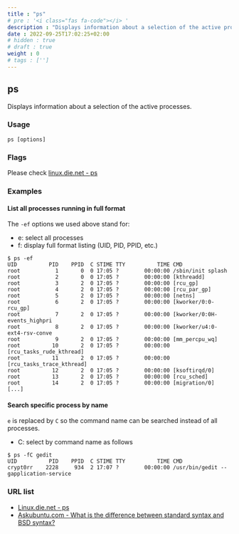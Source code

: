 ```yaml
---
title : "ps"
# pre : '<i class="fas fa-code"></i> '
description : "Displays information about a selection of the active processes."
date : 2022-09-25T17:02:25+02:00
# hidden : true
# draft : true
weight : 0
# tags : ['']
---
```


## ps

Displays information about a selection of the active processes.

### Usage

```plain
ps [options]
```

### Flags

Please check [linux.die.net - ps](https://linux.die.net/man/1/ps)

### Examples

#### List all processes running in full format

The `-ef` options we used above stand for:

* e: select all processes
* f: display full format listing (UID, PID, PPID, etc.)

```plain
$ ps -ef  
UID          PID    PPID  C STIME TTY          TIME CMD
root           1       0  0 17:05 ?        00:00:00 /sbin/init splash
root           2       0  0 17:05 ?        00:00:00 [kthreadd]
root           3       2  0 17:05 ?        00:00:00 [rcu_gp]
root           4       2  0 17:05 ?        00:00:00 [rcu_par_gp]
root           5       2  0 17:05 ?        00:00:00 [netns]
root           6       2  0 17:05 ?        00:00:00 [kworker/0:0-rcu_gp]
root           7       2  0 17:05 ?        00:00:00 [kworker/0:0H-events_highpri
root           8       2  0 17:05 ?        00:00:00 [kworker/u4:0-ext4-rsv-conve
root           9       2  0 17:05 ?        00:00:00 [mm_percpu_wq]
root          10       2  0 17:05 ?        00:00:00 [rcu_tasks_rude_kthread]
root          11       2  0 17:05 ?        00:00:00 [rcu_tasks_trace_kthread]
root          12       2  0 17:05 ?        00:00:00 [ksoftirqd/0]
root          13       2  0 17:05 ?        00:00:00 [rcu_sched]
root          14       2  0 17:05 ?        00:00:00 [migration/0]
[...]
```

#### Search specific process by  name

`e` is replaced by `C` so the command name can be searched instead of all processes.

* C: select by command name as follows

```plain
$ ps -fC gedit
UID          PID    PPID  C STIME TTY          TIME CMD
crypt0rr    2228     934  2 17:07 ?        00:00:00 /usr/bin/gedit --gapplication-service
```

### URL list

* [Linux.die.net - ps](https://linux.die.net/man/1/ps)
* [Askubuntu.com - What is the difference between standard syntax and BSD syntax?](https://askubuntu.com/questions/484982/what-is-the-difference-between-standard-syntax-and-bsd-syntax)
